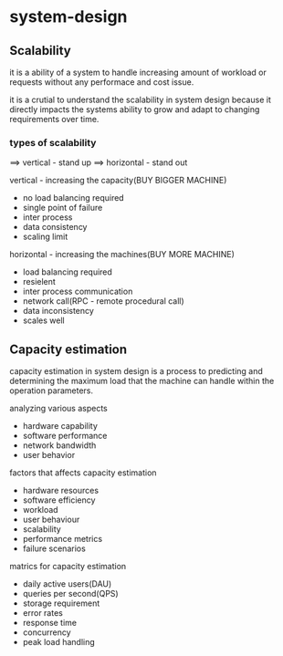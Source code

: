 # system-design

## Scalability
it is a ability of a system to handle increasing amount of workload  or requests without any performace and cost issue.

it is a crutial to understand the scalability in system design because it directly impacts the systems ability to grow and adapt to changing requirements over time.

### types of scalability 
==> vertical - stand up
==> horizontal - stand out

vertical - increasing the capacity(BUY BIGGER MACHINE)
 - no load balancing required
 - single point of failure
 - inter process 
 - data consistency
 - scaling limit

horizontal - increasing the machines(BUY MORE MACHINE)
 - load balancing required
 - resielent
 - inter process communication
 - network call(RPC - remote procedural call)
 - data inconsistency
 - scales well

## Capacity estimation
capacity estimation in system design is a process to predicting and determining the maximum load that the machine can handle within the operation parameters.

analyzing various aspects
 - hardware capability 
 - software performance
 - network bandwidth
 - user behavior

factors that affects capacity estimation
 - hardware resources
 - software efficiency
 - workload
 - user behaviour
 - scalability 
 - performance metrics
 - failure scenarios

matrics for capacity estimation
 - daily active users(DAU)
 - queries per second(QPS)
 - storage requirement
 - error rates
 - response time
 - concurrency
 - peak load handling
 